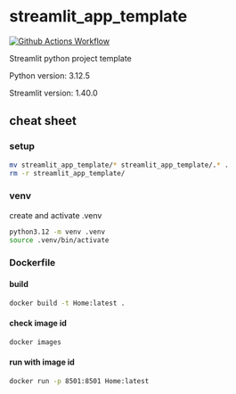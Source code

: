 # streamlit_app_template

[![Github Actions Workflow](https://github.com/DiogoCarapito/streamlit_app_template/actions/workflows/main.yaml/badge.svg)](https://github.com/DiogoCarapito/streamlit_app_template/actions/workflows/main.yaml)

Streamlit python project template

Python version: 3.12.5

Streamlit version: 1.40.0

## cheat sheet

### setup

```bash
mv streamlit_app_template/* streamlit_app_template/.* .
rm -r streamlit_app_template/
```

### venv

create and activate .venv

```bash
python3.12 -m venv .venv
source .venv/bin/activate
```

### Dockerfile

#### build

```bash
docker build -t Home:latest .
````

#### check image id

```bash
docker images
````

#### run with image id

```bash
docker run -p 8501:8501 Home:latest
````
